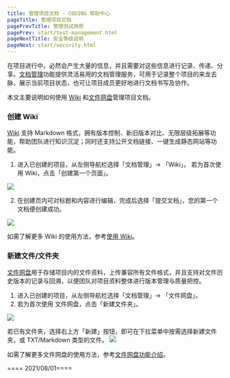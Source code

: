 ```yaml
---
title: 管理项目文档 - CODING 帮助中心
pageTitle: 管理项目文档
pagePrevTitle: 管理测试用例
pagePrev: start/test-management.html
pageNextTitle: 安全等级说明
pageNext: start/security.html
---
```

在项目进行中，必然会产生大量的信息，并且需要对这些信息进行记录、传递、分享。[文档管理](/docs/document/wiki.html)功能提供灵活易用的文档管理服务，可用于记录整个项目的来龙去脉，展示当前项目状态，也可让项目成员更好地进行文档书写及协作。

本文主要说明如何使用 [Wiki](/docs/document/wiki.html) 和[文件网盘](/docs/document/files.html)管理项目文档。

### 创建 Wiki

[Wiki](/docs/document/wiki.html) 支持 Markdown 格式，拥有版本控制、新旧版本对比、无限层级拓展等功能，帮助团队进行知识沉淀；同时还支持公开文档链接、一键生成静态网站等功能。

1.  进入已创建的项目，从左侧导航栏选择「文档管理」-> 「Wiki」。
若为首次使用 Wiki，点击「创建第一个页面」。

![](https://help-assets.codehub.cn/enterprise/20210729195542.png)

2.  在创建页内可对标题和内容进行编辑，完成后选择「提交文档」，您的第一个文档便创建成功。

![](https://help-assets.codehub.cn/enterprise/wiki3.png)


如需了解更多 Wiki 的使用方法，参考[使用 Wiki](/docs/document/wiki.html)。
### 新建文件/文件夹

[文件网盘](/docs/document/files.html)用于存储项目内的文件资料，上传兼容所有文件格式，并且支持对文件历史版本的记录与回溯，以便团队对项目资料整体进行版本管理与质量把控。

1.  进入已创建的项目，从左侧导航栏选择「文档管理」-> 「文件网盘」。
2.  若为首次使用 文件网盘，点击「新建文件夹」。

![](https://help-assets.codehub.cn/enterprise/20210731151404.png)

若已有文件夹，选择右上方「新建」按钮，即可在下拉菜单中按需选择新建文件夹，或 TXT/Markdown 类型的文件。
![](https://help-assets.codehub.cn/enterprise/%E6%96%87%E4%BB%B6%E7%BD%91%E7%9B%98%203.png)

如需了解更多文件网盘的使用方法，参考[文件网盘功能介绍](/docs/document/files.html)。

==== 2021/08/01====
